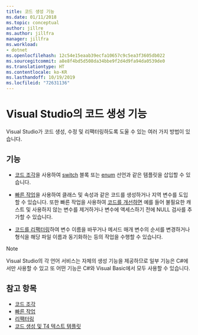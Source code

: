 ```yaml
---
title: 코드 생성 기능
ms.date: 01/11/2018
ms.topic: conceptual
author: jillre
ms.author: jillfra
manager: jillfra
ms.workload:
- dotnet
ms.openlocfilehash: 12c54e15eaab39ecfa10657c9c5ea3f3605db022
ms.sourcegitcommit: a8e8f4bd5d508da34bbe9f2d4d9fa94da0539de0
ms.translationtype: HT
ms.contentlocale: ko-KR
ms.lasthandoff: 10/19/2019
ms.locfileid: "72631136"
---
```

# <a name="code-generation-features-in-visual-studio"></a>Visual Studio의 코드 생성 기능

Visual Studio가 코드 생성, 수정 및 리팩터링하도록 도울 수 있는 여러 가지 방법이 있습니다.

## <a name="features"></a>기능

- [코드 조각](../ide/code-snippets.md)을 사용하여 [switch](/dotnet/csharp/language-reference/keywords/switch) 블록 또는 [enum](/dotnet/csharp/language-reference/keywords/enum) 선언과 같은 템플릿을 삽입할 수 있습니다.

- [빠른 작업](../ide/quick-actions.md)을 사용하여 클래스 및 속성과 같은 코드를 생성하거나 지역 변수를 도입할 수 있습니다. 또한 빠른 작업을 사용하여 [코드를 개선하면](../ide/common-quick-actions.md) 예를 들어 불필요한 캐스트 및 사용하지 않는 변수를 제거하거나 변수에 액세스하기 전에 NULL 검사를 추가할 수 있습니다.

- [코드를 리팩터링](../ide/refactoring-in-visual-studio.md)하여 변수 이름을 바꾸거나 메서드 매개 변수의 순서를 변경하거나 형식을 해당 파일 이름과 동기화하는 등의 작업을 수행할 수 있습니다.

> [!NOTE]
> Visual Studio의 각 언어 서비스는 자체의 생성 기능을 제공하므로 일부 기능은 C#에서만 사용할 수 있고 또 어떤 기능은 C#와 Visual Basic에서 모두 사용할 수 있습니다.

## <a name="see-also"></a>참고 항목

- [코드 조각](../ide/code-snippets.md)
- [빠른 작업](../ide/quick-actions.md)
- [리팩터링](../ide/refactoring-in-visual-studio.md)
- [코드 생성 및 T4 텍스트 템플릿](../modeling/code-generation-and-t4-text-templates.md)